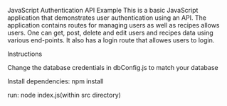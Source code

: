 JavaScript Authentication API Example
This is a basic JavaScript application that demonstrates user authentication using an API. The application contains routes for managing users as well as recipes allows users. One can get, post, delete and edit users and recipes data using various end-points. It also has a login route that allowes users to login. 



Instructions

Change the database credentials in dbConfig.js to match your database

Install dependencies:
npm install

run: 
node index.js(within src directory)


